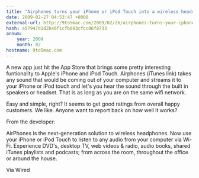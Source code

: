 ```yaml
---
title: "Airphones turns your iPhone or iPod Touch into a wireless headset"
date: 2009-02-27 04:53:47 +0000
external-url: http://9to5mac.com/2009/02/26/airphones-turns-your-iphone-or-ipod-touch-into-a-wireless-headset/
hash: a57947d1d2b46f1cfb803cfcc06f8733
annum:
    year: 2009
    month: 02
hostname: 9to5mac.com
---
```


A new app just hit the App Store that brings some pretty interesting funtionality to Apple's iPhone and iPod Touch. Airphones (iTunes link) takes any sound that would be coming out of your computer and streams it to your iPhone or iPod touch and let's you hear the sound through the built in speakers or headset. That is as long as you are on the same wifi network.

Easy and simple, right? It seems to get good ratings from overall happy customers. We like. Anyone want to report back on how well it works?



From the developer:  

AirPhones is the next-generation solution to wireless headphones. Now use your iPhone or iPod Touch to listen        to any audio from        your computer via Wi-Fi.  Experience DVD's, desktop TV, web videos & radio, audio books, shared iTunes playlists and podcasts; from across the room, throughout the office or around the house.

Via Wired
